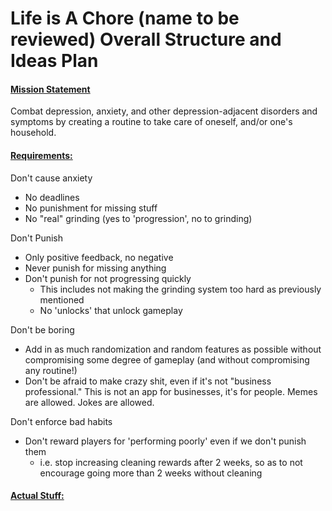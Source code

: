 # Life is A Chore (name to be reviewed) Overall Structure and Ideas Plan



#### <u>Mission Statement</u>

Combat depression, anxiety, and other depression-adjacent disorders and symptoms by creating a routine to take care of oneself, and/or one's household.

#### <u>Requirements:</u>

Don't cause anxiety

* No deadlines
* No punishment for missing stuff
* No "real" grinding (yes to 'progression', no to grinding)

Don't Punish

* Only positive feedback, no negative
* Never punish for missing anything
* Don't punish for not progressing quickly
  * This includes not making the grinding system too hard as previously mentioned
  * No 'unlocks' that unlock gameplay

Don't be boring

* Add in as much randomization and random features as possible without compromising some degree of gameplay (and without compromising any routine!)
* Don't be afraid to make crazy shit, even if it's not "business professional." This is not an app for businesses, it's for people. Memes are allowed. Jokes are allowed.

Don't enforce bad habits

* Don't reward players for 'performing poorly' even if we don't punish them
  * i.e. stop increasing cleaning rewards after 2 weeks, so as to not encourage going more than 2 weeks without cleaning

#### <u>Actual Stuff:</u>


